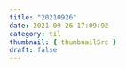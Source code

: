 ```yaml
---
title: "20210926"
date: 2021-09-26 17:09:92
category: til
thumbnail: { thumbnailSrc }
draft: false
---
```


